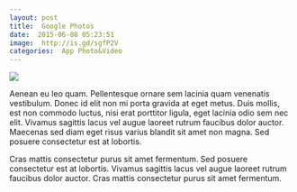 ```yaml
---
layout: post
title:  Google Photos
date:  2015-06-08 05:23:51
image:  http://is.gd/sgfP2V
categories:  App Photo&Video
---
```


![](http://is1.mzstatic.com/image/pf/us/r30/Purple5/v4/5d/7b/fa/5d7bfab4-2ff7-e064-a9a3-e3c390f33610/mzl.ibwuzchx.png)

Aenean eu leo quam. Pellentesque ornare sem lacinia quam venenatis vestibulum. Donec id elit non mi porta gravida at eget metus. Duis mollis, est non commodo luctus, nisi erat porttitor ligula, eget lacinia odio sem nec elit. Vivamus sagittis lacus vel augue laoreet rutrum faucibus dolor auctor. Maecenas sed diam eget risus varius blandit sit amet non magna. Sed posuere consectetur est at lobortis.

Cras mattis consectetur purus sit amet fermentum. Sed posuere consectetur est at lobortis. Vivamus sagittis lacus vel augue laoreet rutrum faucibus dolor auctor. Cras mattis consectetur purus sit amet fermentum.
